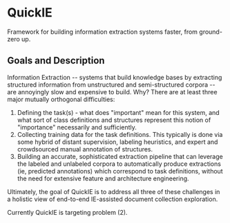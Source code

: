 # QuickIE
Framework for building information extraction systems faster, from ground-zero up.

## Goals and Description

Information Extraction -- systems that build knowledge bases by extracting structured information from unstructured and semi-structured corpora -- are annoyingly slow and expensive to build.  Why?  There are at least three major mutually orthogonal difficulties:

1. Defining the task(s) - what does "important" mean for this system, and what sort of class definitions and structures represent this notion of "importance" necessarily and sufficiently.
2. Collecting training data for the task definitions.  This typically is done via some hybrid of distant supervision, labeling heuristics,  and expert and crowdsourced manual annotation of structures. <!--Cite Old Jurafsky and Ng, Weld, Deepdive and Snorkel, Crowdtruth, Culotta, CASTLE, ... -->
3. Building an accurate, sophisticated extraction pipeline that can leverage the labeled and unlabeled corpora to automatically produce extractions (ie, predicted annotations) which correspond to task definitions, without the need for extensive feature and architecture engineering.

Ultimately, the goal of QuickIE is to address all three of these challenges in a holistic view of end-to-end IE-assisted document collection exploration.

Currently QuickIE is targeting problem (2).


<!--
QuickIE aims to address (1) and (2) by uniting this process under a hybrid formalism:

 (1) lambda calculus over implicitly defined knowledge graph schemas - define what questions the KB should be able to answer (queries) and how to answer them (logical compositional statements/algorithms over KG queries)
 
 (2) using the infered schema from (1) to generate microtasks which break up the KG requirements into manageable pieces, then rapidly acquiring annotations using crowd-sourcing.

### Defining Tasks

Defining the information extraction tasks for a specific application is itself a hard question to answer correctly in the absract. It's just plain hard to think about "what are my entities, which interactions are relations or events, do I have a heierarchy, which slots are properties, what is the conditional ordering of my decision process, wait what is my decision process, how will this thing even be used,..."

Instead, we advocate and operational view of defining tasks: **when exploring the collection, what questions do I want answered?**

Under this "assisted-observational" view, we view tasks as being defined by *Questions* that an analyst would ask of another person, who had read the documents or had knowledge of the domain. For these questions to be answerable by a structured KB, they must correspond to logical *Queries* which are specified via some logical composition of actualized subqueries. Initially we consider lambda-DCS [Cite lambda-DCS] as the logical "glue". 

Each *Query* corresponds to a relation (of potentially very high order). Each relation (and equivalently a query) may have an "explanation" which is equivalent to a set of grounded spans to freetext attributes in the KG.

0th order relations are "tagging" functions that find "mentions" (here mention subsumes all sets of grounded tags) in text.  They do not have any child queries.  They are the only relations/queries/functions that **must be grounded**.

All higher order relations contain the result of at least one actualized subquery, and some logical composition of them.  Higher order relations **may also be grounded**, but their grounding is the union of their explicit grounding and the grounding of all actualized subqueries.


#### Example of Exploratory Question-Drilling

- Was there a food poisoning outbreak?
  - := Did more than one food poisoning event occur within one week?
  - ::= size(food poisoning event set) where occurs_within(fp event set, one week) > 1?
    - food poisoning event set := What are the food poisoning events?
    - ::= select (food poisoning events)
      - food poisoning event := Did a person get sick from eating at a restaurant?
      - ::= if Person(p), GotSick(e1), Arg-Object(e1, p) // person got sick
            and Ate(e2), Restaurant(r), Food(f), Arg-Object(e2, p), Arg-Place(e2, r), Arg-Item(e2, f) // and they ate food at restaurant
            and Arg-Eat(e1, e2) // and the eating event is associated with this sick event 
      - Person(p) := Is there a Person in this freetext?
      - GotSick(e1) := Did a Person get sick? -> GotSick conditional on "Person" present
      - Ate(e2) := Did a Person eat? -> Ate conditional on "Person" present
      - Restaurant(r) := Is there a Restaurant mentioned?
      - Food(f) := Is there a food item mentioned?
      - 
      ** Notes: 
      - A conditional statement corresponds to a property filling relation, where the property is conditional on the entity being present.
      Eg, "Did a Person get sick? -> Exists Person where Person.got_sick is defined and true
      - However, if this property may then have relations defined on it, it is hoisted to a conditional event where now Person and the event are related through the e2.Arg-Object.p
      - TODO: Need to formalize exactly how 0th-order functions are defined and hoisted, such that we may have conditional occurence, higher-arity definitions, and a closed algebra for the composition of these.
      **
      
# Extensions, Nagging Comments and Concerns

* This borders on the idea of "deductive database systems", however we are building the DB from the ground (or above) up semi-automatically.  We are also allowing for "inductive" inferences via the use of models
* In the future, we should wrap up the whole thing in an HL-MRF to get or some meta-SRL model to provide for noisy integration
-->
